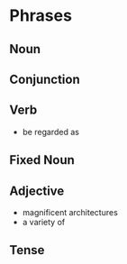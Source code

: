 # Phrases

## Noun


## Conjunction

## Verb

- be regarded as

## Fixed Noun

## Adjective

- magnificent architectures
- a variety of

## Tense

